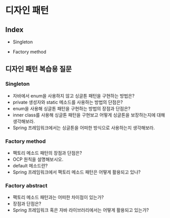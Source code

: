 # 디자인 패턴

## Index

- Singleton

- Factory method

## 디자인 패턴 복습용 질문

### Singleton

- 자바에서 enum을 사용하지 않고 싱글톤 패턴을 구현하는 방법은?
- private 생성자와 static 메소드를 사용하는 방법의 단점은?
- enum을 사용해 싱글톤 패턴을 구현하는 방법의 장점과 단점은?
- inner class를 사용해 싱글톤 패턴을 구현보고 어떻게 싱글톤을 보장하는지에 대해 생각해보라.
- Spring 프레임워크에서는 싱글톤을 어떠한 방식으로 사용하는지 생각해보라.

### Factory method

- 팩토리 메소드 패턴의 장점과 단점은?
- OCP 원칙을 설명해보시오.
- default 메소드란?
- Spring 프레임워크에서 팩토리 메소드 패턴은 어떻게 활용되고 있나?

### Factory abstract

- 팩토리 메소드 패턴과는 어떠한 차이점이 있는가?
- 장점과 단점은?
- Spring 프레임워크 혹은 자바 라이브러리에서는 어떻게 활용되고 있는가?